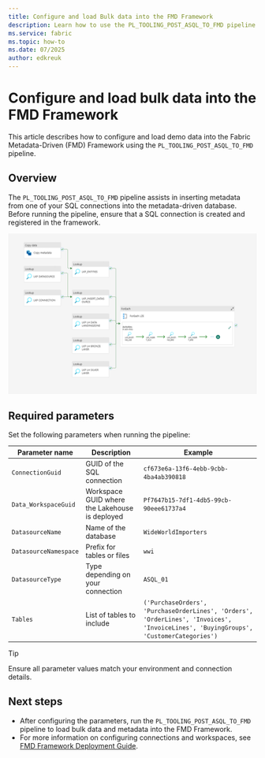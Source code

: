```yaml
---
title: Configure and load Bulk data into the FMD Framework
description: Learn how to use the PL_TOOLING_POST_ASQL_TO_FMD pipeline to insert metadata and load buld data into the Fabric Metadata-Driven (FMD) Framework.
ms.service: fabric
ms.topic: how-to
ms.date: 07/2025
author: edkreuk
---
```


# Configure and load bulk data into the FMD Framework

This article describes how to configure and load demo data into the Fabric Metadata-Driven (FMD) Framework using the `PL_TOOLING_POST_ASQL_TO_FMD` pipeline.

## Overview

The `PL_TOOLING_POST_ASQL_TO_FMD` pipeline assists in inserting metadata from one of your SQL connections into the metadata-driven database. Before running the pipeline, ensure that a SQL connection is created and registered in the framework.

![PL_TOOLING_POST_ASQL_TO_FMD](/Images/PL_TOOLING_POST_ASQL_TO_FMD.png)

## Required parameters

Set the following parameters when running the pipeline:

| Parameter name         | Description                                   | Example                                         |
|------------------------|-----------------------------------------------|-------------------------------------------------|
| `ConnectionGuid`       | GUID of the SQL connection                    | `cf673e6a-13f6-4ebb-9cbb-4ba4ab390818`          |
| `Data_WorkspaceGuid`   | Workspace GUID where the Lakehouse is deployed| `Pf7647b15-7df1-4db5-99cb-90eee61737a4`         |
| `DatasourceName`       | Name of the database                          | `WideWorldImporters`                            |
| `DatasourceNamespace`  | Prefix for tables or files                    | `wwi`                                           |
| `DatasourceType`       | Type depending on your connection             | `ASQL_01`                                       |
| `Tables`               | List of tables to include                     | `('PurchaseOrders', 'PurchaseOrderLines', 'Orders', 'OrderLines', 'Invoices', 'InvoiceLines', 'BuyingGroups', 'CustomerCategories')` |

> [!TIP]
> Ensure all parameter values match your environment and connection details.

## Next steps

- After configuring the parameters, run the `PL_TOOLING_POST_ASQL_TO_FMD` pipeline to load bulk data and metadata into the FMD Framework.
- For more information on configuring connections and workspaces, see [FMD Framework Deployment Guide](./FMD_FRAMEWORK_DEPLOYMENT.md).
